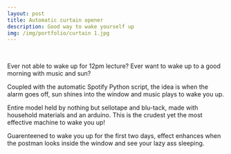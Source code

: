 ```yaml
---
layout: post
title: Automatic curtain opener
description: Good way to wake yourself up
img: /img/portfolio/curtain 1.jpg
---
```

<div class="img_row">
	<img class="col one" src="{{ site.baseurl }}/img/portfolio/curtain 1.jpg" alt="" title="curtain opener"/>
	<img class="col one" src="{{ site.baseurl }}/img/portfolio/motor.jpg" alt="" title="curtain opener"/>
	<img class="col one" src="{{ site.baseurl }}/img/portfolio/curtain 3.jpg" alt="" title="curtain opener"/>
</div>

Ever not able to wake up for 12pm lecture? Ever want to wake up to a good morning with music and sun?

Coupled with the automatic Spotify Python script, the idea is when the alarm goes off, sun shines into the window and music plays to wake you up. 

Entire model held by nothing but sellotape and blu-tack, made with household materials and an arduino. This is the crudest yet the most effective machine to wake you up!

Guarenteened to wake you up for the first two days, effect enhances when the postman looks inside the window and see your lazy ass sleeping.
